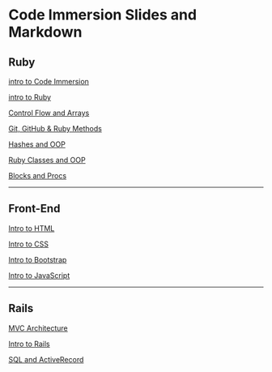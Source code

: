 # Code Immersion Slides and Markdown

## Ruby
[intro to Code Immersion](http://techtalentsouth.slides.com/techtalentsouth/clt-ft-introduction-250-574?token=OWs5HvBS)

[intro to Ruby](http://techtalentsouth.slides.com/techtalentsouth/clt-ft-ruby-language-data-types-variables-methods-251?token=EVW2xuN6)

[Control Flow and Arrays](http://techtalentsouth.slides.com/techtalentsouth/clt-ft-control-flow-and-data-types-229-262-358?token=WMC7FOCk)

[Git, GitHub & Ruby Methods](http://techtalentsouth.slides.com/techtalentsouth/pop-up-code-git-and-github-210-360?token=Al3rY1gs)

[Hashes and OOP](http://techtalentsouth.slides.com/techtalentsouth/clt-ft-classes-and-objects-255-257?token=JoY_sMT7)

[Ruby Classes and OOP](https://github.com/tts-fall-2016-code-immersion/class_notes/blob/master/ruby/classes.md)

[Blocks and Procs](https://github.com/tts-fall-2016-code-immersion/class_notes/blob/master/ruby/blocks%20%26%20procs.md)

- - - - 

## Front-End

[Intro to HTML](http://techtalentsouth.slides.com/techtalentsouth/deck?token=uXxLjxrT)

[Intro to CSS](http://techtalentsouth.slides.com/techtalentsouth/clt-ft-intro-to-css-280?token=SYOsgJPr)

[Intro to Bootstrap](https://github.com/tts-fall-2016-code-immersion/class_notes/blob/master/front-end/bootstrap_good_coffee_challenge_with_answers.md)

[Intro to JavaScript](https://github.com/tts-fall-2016-code-immersion/class_notes/blob/master/front-end/introToJavascript.md#intro-to-javascript)

- - - -

## Rails

[MVC Architecture](https://github.com/tts-fall-2016-code-immersion/class_notes/blob/master/rails/mvc_architecture.md)

[Intro to Rails](https://github.com/tts-fall-2016-code-immersion/class_notes/blob/master/rails/intro_to_rails.md)

[SQL and ActiveRecord](https://github.com/tts-fall-2016-code-immersion/class_notes/blob/master/rails/sql_and_active_record.md)
